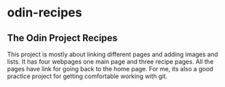 # odin-recipes
## The Odin Project Recipes

This project is mostly about linking different pages and adding images and lists. It has four webpages one main page and three recipe pages. All the pages have link for going back to the home page. For me, its also a good practice project for getting comfortable working with git.